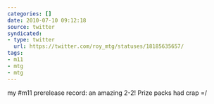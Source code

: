 ```yaml
---
categories: []
date: 2010-07-10 09:12:18
source: twitter
syndicated:
- type: twitter
  url: https://twitter.com/roy_mtg/statuses/18185635657/
tags:
- m11
- mtg
- mtg
---
```


my #m11 prerelease record: an amazing 2-2! Prize packs had crap =/